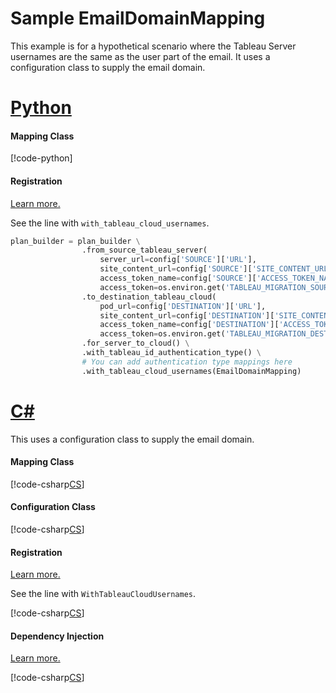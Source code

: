 # Sample EmailDomainMapping

This example is for a hypothetical scenario where the Tableau Server usernames are the same as the user part of the email. It uses a configuration class to supply the email domain.

# [Python](#tab/Python)

#### Mapping Class

[!code-python[](../../../../examples/Python.ExampleApplication/hooks/mappings/email_domain_mapping.py)]

#### Registration

[Learn more.](~/samples/intro.md?tabs=Python#hook-registration)

See the line with `with_tableau_cloud_usernames`.

[//]: <> (Adding this as code as regions are not supported in Python snippets)
```Python
plan_builder = plan_builder \
                .from_source_tableau_server(
                    server_url=config['SOURCE']['URL'], 
                    site_content_url=config['SOURCE']['SITE_CONTENT_URL'], 
                    access_token_name=config['SOURCE']['ACCESS_TOKEN_NAME'], 
                    access_token=os.environ.get('TABLEAU_MIGRATION_SOURCE_TOKEN', config['SOURCE']['ACCESS_TOKEN'])) \
                .to_destination_tableau_cloud(
                    pod_url=config['DESTINATION']['URL'], 
                    site_content_url=config['DESTINATION']['SITE_CONTENT_URL'], 
                    access_token_name=config['DESTINATION']['ACCESS_TOKEN_NAME'], 
                    access_token=os.environ.get('TABLEAU_MIGRATION_DESTINATION_TOKEN', config['DESTINATION']['ACCESS_TOKEN'])) \
                .for_server_to_cloud() \
                .with_tableau_id_authentication_type() \
                # You can add authentication type mappings here      
                .with_tableau_cloud_usernames(EmailDomainMapping)
```

# [C#](#tab/CSharp)

This uses a configuration class to supply the email domain.

#### Mapping Class

[!code-csharp[CS](../../../../examples/Csharp.ExampleApplication/Hooks/Mappings/EmailDomainMapping.cs#namespace)]

#### Configuration Class

[!code-csharp[CS](../../../../examples/Csharp.ExampleApplication/Hooks/Mappings/EmailDomainMappingOptions.cs)]

#### Registration

[Learn more.](~/samples/intro.md?tabs=CSharp#hook-registration)

See the line with `WithTableauCloudUsernames`.

[!code-csharp[CS](../../../../examples/Csharp.ExampleApplication/MyMigrationApplication.cs#EmailDomainMapping-Registration)]

#### Dependency Injection

[Learn more.](~/articles/dependency_injection.md)

[!code-csharp[CS](../../../../examples/Csharp.ExampleApplication/Program.cs#EmailDomainMapping-DI)]
